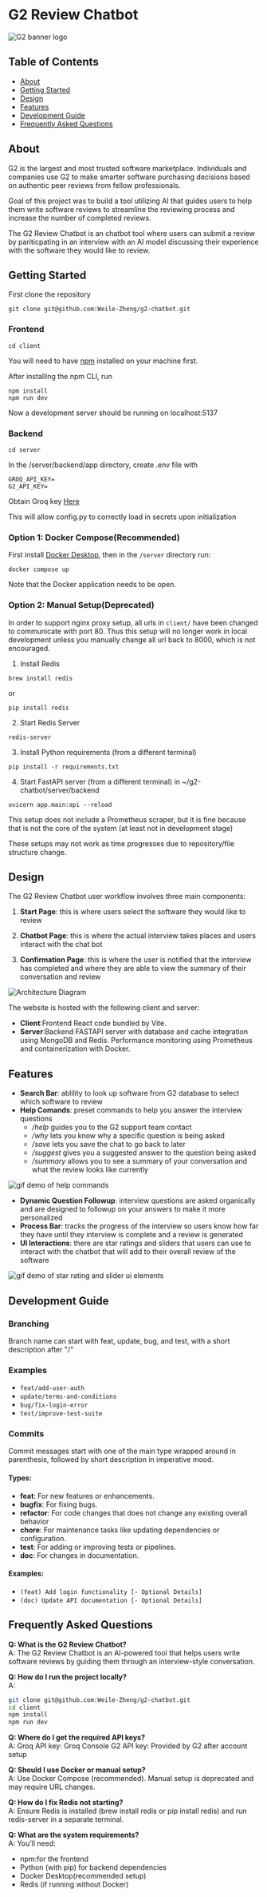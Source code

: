 # G2 Review Chatbot

![G2 banner logo](https://images.g2crowd.com/uploads/optimized_product_banner/image/7732/26fb7c4a5eeb3bdc2e3fc24295e154dc.gif)


## Table of Contents
- [About](#about)
- [Getting Started](#getting-started)
- [Design](#design)
- [Features](#features)
- [Development Guide](#development-guide)
- [Frequently Asked Questions](#frequently-asked-questions)

## About
G2 is the largest and most trusted software marketplace. Individuals and companies use G2 to make smarter software purchasing decisions based on authentic peer reviews from fellow professionals.

Goal of this project was to build a tool utilizing AI that guides users to help them write software reviews to streamline the reviewing process and increase the number of completed reviews. 

The G2 Review Chatbot is an chatbot tool where users can submit a review by pariticpating in an interview with an AI model discussing their experience with the software they would like to review. 

## Getting Started

First clone the repository

```
git clone git@github.com:Weile-Zheng/g2-chatbot.git
```

### Frontend

```
cd client
```

You will need to have [npm](https://www.npmjs.com/) installed on your machine first.

After installing the npm CLI, run

```
npm install
npm run dev
```

Now a development server should be running on localhost:5137

### Backend

```
cd server
```

In the /server/backend/app directory, create .env file with

```
GROQ_API_KEY=
G2_API_KEY=
```

Obtain Groq key [Here](https://console.groq.com/login)

This will allow config.py to correctly load in secrets upon initialization

### Option 1: Docker Compose(Recommended)

First install [Docker Desktop](https://docs.docker.com/desktop/), then in the `/server` directory run:

```
docker compose up
```

Note that the Docker application needs to be open.

### Option 2: Manual Setup(Deprecated)

In order to support nginx proxy setup, all urls in `client/` have been changed to communicate with port 80. Thus this setup will no longer work in local development unless you manually change all url back to 8000, which is not encouraged.

1. Install Redis

```
brew install redis
```

or

```
pip install redis
```

2. Start Redis Server

```
redis-server
```

3. Install Python requirements (from a different terminal)

```
pip install -r requirements.txt
```

4. Start FastAPI server (from a different terminal) in ~/g2-chatbot/server/backend

```
uvicorn app.main:api --reload
```

This setup does not include a Prometheus scraper, but it is fine because that is not the core of the system (at least not in development stage)

These setups may not work as time progresses due to repository/file structure change.

## Design
The G2 Review Chatbot user workflow involves three main components:
1. **Start Page**: this is where users select the software they would like to review

2. **Chatbot Page**: this is where the actual interview takes places and users interact with the chat bot

3. **Confirmation Page**: this is where the user is notified that the interview has completed and where they are able to view the summary of their conversation and review

![Architecture Diagram](images/diagram.png)


The website is hosted with the following client and server:
- **Client**:Frontend React code bundled by Vite.
- **Server**:Backend FASTAPI server with database and cache integration using MongoDB and Redis. Performance
monitoring using Prometheus and containerization with Docker.

## Features
- **Search Bar**: ablility to look up software from G2 database to select which software to review
- **Help Comands**: preset commands to help you answer the interview questions
    - */help* guides you to the G2 support team contact
    - */why* lets you know why a specific question is being asked
    - */save* lets you save the chat to go back to later
    - */suggest* gives you a suggested answer to the question being asked
    - */summary* allows you to see a summary of your conversation and what the review looks like currently

![gif demo of help commands](images/commands.gif)

- **Dynamic Question Followup**: interview questions are asked organically and are designed to followup on your answers to make it more personalized
- **Process Bar**: tracks the progress of the interview so users know how far they have until they interview is complete and a review is generated
- **UI Interactions**: there are star ratings and sliders that users can use to interact with the chatbot that will add to their overall review of the software

![gif demo of star rating and slider ui elements](images/ui_features.gif)

## Development Guide

### Branching

Branch name can start with feat, update, bug, and test, with a short description after "/"

### Examples

-   `feat/add-user-auth`
-   `update/terms-and-conditions`
-   `bug/fix-login-error`
-   `test/improve-test-suite`

### Commits

Commit messages start with one of the main type wrapped around in parenthesis, followed by short description in imperative mood.

#### Types:

-   **feat**: For new features or enhancements.
-   **bugfix**: For fixing bugs.
-   **refactor**: For code changes that does not change any existing overall behavior
-   **chore**: For maintenance tasks like updating dependencies or configuration.
-   **test**: For adding or improving tests or pipelines.
-   **doc**: For changes in documentation.

#### Examples:

-   `(feat) Add login functionality [- Optional Details]`
-   `(doc) Update API documentation [- Optional Details]`

## Frequently Asked Questions

**Q: What is the G2 Review Chatbot?**  
A: The G2 Review Chatbot is an AI-powered tool that helps users write software reviews by guiding them through an interview-style conversation.

**Q: How do I run the project locally?**  
A:  
```bash
git clone git@github.com:Weile-Zheng/g2-chatbot.git
cd client
npm install
npm run dev
```

**Q: Where do I get the required API keys?**  
A:
Groq API key: Groq Console
G2 API key: Provided by G2 after account setup

**Q: Should I use Docker or manual setup?**  
A: Use Docker Compose (recommended). Manual setup is deprecated and may require URL changes.

**Q: How do I fix Redis not starting?**     
A: Ensure Redis is installed (brew install redis or pip install redis) and run redis-server in a separate terminal.

**Q: What are the system requirements?**    
A: You’ll need:
- npm:for the frontend
- Python (with pip) for backend dependencies
- Docker Desktop(recommended setup)
- Redis (if running without Docker)